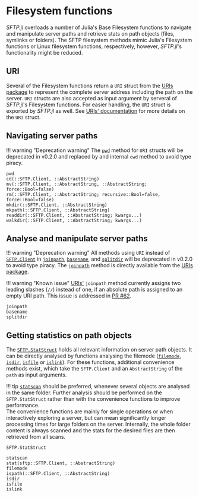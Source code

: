# Filesystem functions

_SFTP.jl_ overloads a number of Julia's Base Filesystem functions to navigate and
manipulate server paths and retrieve stats on path objects (files, symlinks or folders).
The SFTP filesystem methods mimic Julia's Filesystem functions or Linux filesystem
functions, respectively, however, _SFTP.jl_'s functionality might be reduced.

## URI

Several of the Filesystem functions return a `URI` struct from the
[URIs package](https://github.com/JuliaWeb/URIs.jl.git) to represent the complete
server address including the path on the server. `URI` structs are also accepted as
input argument by serveral of _SFTP.jl_'s Filesystem functions.
For easier handling, the `URI` struct is exported by _SFTP.jl_ as well. See
[URIs' documentation](https://docs.juliahub.com/URIs/eec2u/1.5.1/#URIs.URI)
for more details on the `URI` struct.

## Navigating server paths

!!! warning "Deprecation warning"
    The [`pwd`](@ref) method for `URI` structs will be deprecated in v0.2.0 and
    replaced by and internal `cwd` method to avoid type piracy.

```@docs
pwd
cd(::SFTP.Client, ::AbstractString)
mv(::SFTP.Client, ::AbstractString, ::AbstractString; force::Bool=false)
rm(::SFTP.Client, ::AbstractString; recursive::Bool=false, force::Bool=false)
mkdir(::SFTP.Client, ::AbstractString)
mkpath(::SFTP.Client, ::AbstractString)
readdir(::SFTP.Client, ::AbstractString; kwargs...)
walkdir(::SFTP.Client, ::AbstractString; kwargs...)
```

## Analyse and manipulate server paths

!!! warning "Deprecation warning"
    All methods using `URI` instead of [`SFTP.Client`](@ref) in [`joinpath`](@ref),
    [`basename`](@ref), and [`splitdir`](@ref) will be deprecated in v0.2.0 to avoid
    type piracy. The [`joinpath`](@ref) method is directly available from the
    [URIs package](https://github.com/JuliaWeb/URIs.jl.git).

!!! warning "Known issue"
    [URIs'](https://github.com/JuliaWeb/URIs.jl.git) `joinpath` method currently
    assigns two leading slashes (`//`) instead of one, if an absolute path is assigned
    to an empty URI path. This issue is addressed in
    [PR #62](https://github.com/JuliaWeb/URIs.jl/pull/62).

```@docs
joinpath
basename
splitdir
```

## Getting statistics on path objects

The [`SFTP.StatStruct`](@ref) holds all relevant information on server path objects.
It can be directly analysed by functions analysing the filemode ([`filemode`](@ref),
[`isdir`](@ref), [`isfile`](@ref) or [`islink`](@ref)). For these functions, additional
convenience methods exist, which take the `SFTP.Client` and an `AbstractString` of the
`path` as input arguments.

!!! tip
    [`statscan`](@ref) should be preferred, whenever several objects are analysed
    in the same folder. Further analysis should be performed on the `SFTP.StatStruct`
    rather than with the convenience functions to improve performance.  
    The convenience functions are mainly for single operations or when interactively
    exploring a server, but can mean significantly longer processing times for large
    folders on the server. Internally, the whole folder content is always scanned and
    the stats for the desired files are then retrieved from all scans.

```@docs
SFTP.StatStruct
```

```@docs
statscan
stat(sftp::SFTP.Client, ::AbstractString)
filemode
ispath(::SFTP.Client, ::AbstractString)
isdir
isfile
islink
```
